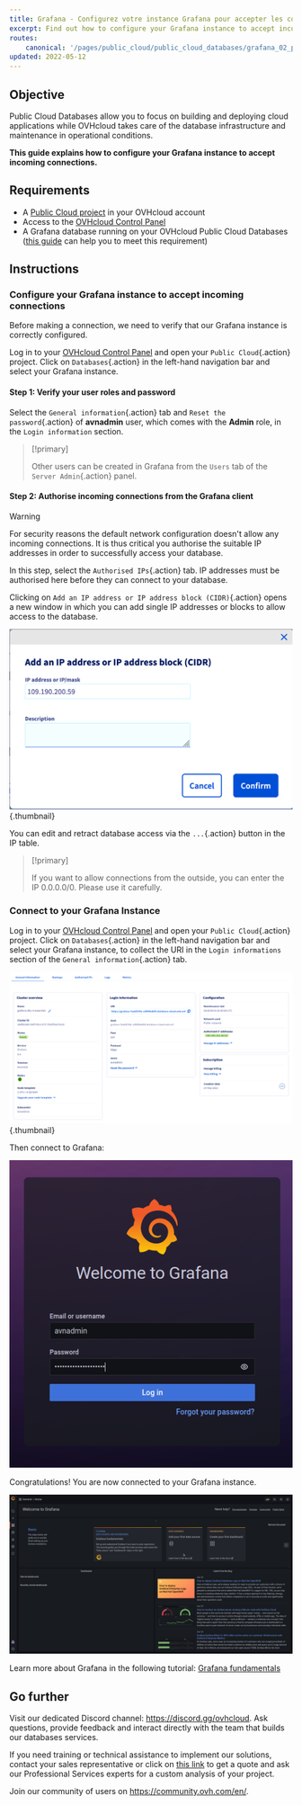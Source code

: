 ```yaml
---
title: Grafana - Configurez votre instance Grafana pour accepter les connexions entrantes (EN)
excerpt: Find out how to configure your Grafana instance to accept incoming connections
routes:
    canonical: '/pages/public_cloud/public_cloud_databases/grafana_02_prepare_for_incoming_connections'
updated: 2022-05-12
---
```



## Objective

Public Cloud Databases allow you to focus on building and deploying cloud applications while OVHcloud takes care of the database infrastructure and maintenance in operational conditions.

**This guide explains how to configure your Grafana instance to accept incoming connections.**

## Requirements

- A [Public Cloud project](https://www.ovhcloud.com/fr-ca/public-cloud/) in your OVHcloud account
- Access to the [OVHcloud Control Panel](https://ca.ovh.com/auth/?action=gotomanager&from=https://www.ovh.com/ca/fr/&ovhSubsidiary=qc)
- A Grafana database running on your OVHcloud Public Cloud Databases ([this guide](/pages/public_cloud/public_cloud_databases/databases_01_order_control_panel) can help you to meet this requirement)

## Instructions

### Configure your Grafana instance to accept incoming connections

Before making a connection, we need to verify that our Grafana instance is correctly configured.

Log in to your [OVHcloud Control Panel](https://ca.ovh.com/auth/?action=gotomanager&from=https://www.ovh.com/ca/fr/&ovhSubsidiary=qc) and open your `Public Cloud`{.action} project. Click on `Databases`{.action} in the left-hand navigation bar and select your Grafana instance.

#### Step 1: Verify your user roles and password

Select the `General information`{.action} tab and `Reset the password`{.action} of **avnadmin** user, which comes with the **Admin** role, in the `Login information` section.

> [!primary]
>
> Other users can be created in Grafana from the `Users` tab of the `Server Admin`{.action} panel.
>

#### Step 2: Authorise incoming connections from the Grafana client

> [!warning]
> For security reasons the default network configuration doesn't allow any incoming connections. It is thus critical you authorise the suitable IP addresses in order to successfully access your database.

In this step, select the `Authorised IPs`{.action} tab. IP addresses must be authorised here before they can connect to your database.

Clicking on `Add an IP address or IP address block (CIDR)`{.action} opens a new window in which you can add single IP addresses or blocks to allow access to the database.

![Add an IP](images/ip_authorize.png){.thumbnail}

You can edit and retract database access via the `...`{.action} button in the IP table.

> [!primary]
>
> If you want to allow connections from the outside, you can enter the IP 0.0.0.0/0. Please use it carefully.
>

### Connect to your Grafana Instance

Log in to your [OVHcloud Control Panel](https://ca.ovh.com/auth/?action=gotomanager&from=https://www.ovh.com/ca/fr/&ovhSubsidiary=qc) and open your `Public Cloud`{.action} project. Click on `Databases`{.action} in the left-hand navigation bar and select your Grafana instance, to collect the URI in the `Login informations` section of the `General information`{.action} tab.

![Login information tab](images/grafana_02_prepare_for_incoming_connections-20220530065929522.png){.thumbnail}

Then connect to Grafana:

![Welcome to Grafana](images/grafana_02_prepare_for_incoming_connections-20220530071539383.png)

Congratulations! You are now connected to your Grafana instance.

![Grafana first connection](images/grafana_02_prepare_for_incoming_connections-20220530071725524.png)

Learn more about Grafana in the following tutorial: [Grafana fundamentals](https://grafana.com/tutorials/grafana-fundamentals/?utm_source=grafana_gettingstarted)

## Go further

Visit our dedicated Discord channel: <https://discord.gg/ovhcloud>. Ask questions, provide feedback and interact directly with the team that builds our databases services.

If you need training or technical assistance to implement our solutions, contact your sales representative or click on [this link](https://www.ovhcloud.com/fr-ca/professional-services/) to get a quote and ask our Professional Services experts for a custom analysis of your project.

Join our community of users on <https://community.ovh.com/en/>.
